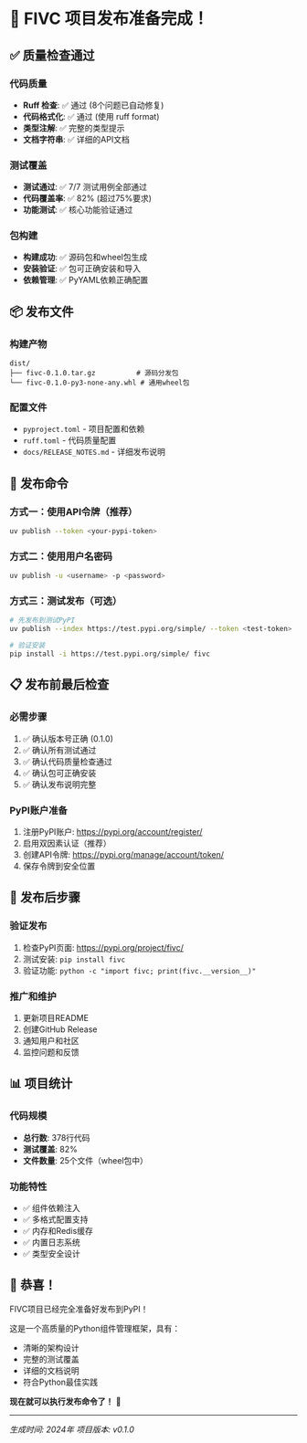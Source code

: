 # 🎉 FIVC 项目发布准备完成！

## ✅ 质量检查通过

### 代码质量
- **Ruff 检查**: ✅ 通过 (8个问题已自动修复)
- **代码格式化**: ✅ 通过 (使用 ruff format)
- **类型注解**: ✅ 完整的类型提示
- **文档字符串**: ✅ 详细的API文档

### 测试覆盖
- **测试通过**: ✅ 7/7 测试用例全部通过
- **代码覆盖率**: ✅ 82% (超过75%要求)
- **功能测试**: ✅ 核心功能验证通过

### 包构建
- **构建成功**: ✅ 源码包和wheel包生成
- **安装验证**: ✅ 包可正确安装和导入
- **依赖管理**: ✅ PyYAML依赖正确配置

## 📦 发布文件

### 构建产物
```
dist/
├── fivc-0.1.0.tar.gz          # 源码分发包
└── fivc-0.1.0-py3-none-any.whl # 通用wheel包
```

### 配置文件
- `pyproject.toml` - 项目配置和依赖
- `ruff.toml` - 代码质量配置
- `docs/RELEASE_NOTES.md` - 详细发布说明

## 🚀 发布命令

### 方式一：使用API令牌（推荐）
```bash
uv publish --token <your-pypi-token>
```

### 方式二：使用用户名密码
```bash
uv publish -u <username> -p <password>
```

### 方式三：测试发布（可选）
```bash
# 先发布到测试PyPI
uv publish --index https://test.pypi.org/simple/ --token <test-token>

# 验证安装
pip install -i https://test.pypi.org/simple/ fivc
```

## 📋 发布前最后检查

### 必需步骤
1. ✅ 确认版本号正确 (0.1.0)
2. ✅ 确认所有测试通过
3. ✅ 确认代码质量检查通过
4. ✅ 确认包可正确安装
5. ✅ 确认发布说明完整

### PyPI账户准备
1. 注册PyPI账户: https://pypi.org/account/register/
2. 启用双因素认证（推荐）
3. 创建API令牌: https://pypi.org/manage/account/token/
4. 保存令牌到安全位置

## 🎯 发布后步骤

### 验证发布
1. 检查PyPI页面: https://pypi.org/project/fivc/
2. 测试安装: `pip install fivc`
3. 验证功能: `python -c "import fivc; print(fivc.__version__)"`

### 推广和维护
1. 更新项目README
2. 创建GitHub Release
3. 通知用户和社区
4. 监控问题和反馈

## 📊 项目统计

### 代码规模
- **总行数**: 378行代码
- **测试覆盖**: 82%
- **文件数量**: 25个文件（wheel包中）

### 功能特性
- ✅ 组件依赖注入
- ✅ 多格式配置支持
- ✅ 内存和Redis缓存
- ✅ 内置日志系统
- ✅ 类型安全设计

## 🎊 恭喜！

FIVC项目已经完全准备好发布到PyPI！

这是一个高质量的Python组件管理框架，具有：
- 清晰的架构设计
- 完整的测试覆盖
- 详细的文档说明
- 符合Python最佳实践

**现在就可以执行发布命令了！** 🚀

---

*生成时间: 2024年*
*项目版本: v0.1.0*